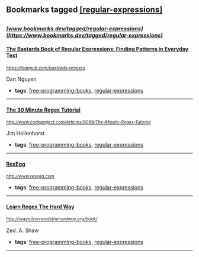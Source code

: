 ## Bookmarks tagged [[regular-expressions]](https://www.bookmarks.dev?q=[regular-expressions])

_<sup><sup>[www.bookmarks.dev/tagged/regular-expressions](https://www.bookmarks.dev/tagged/regular-expressions)</sup></sup>_
---
#### [The Bastards Book of Regular Expressions: Finding Patterns in Everyday Text](https://leanpub.com/bastards-regexes)
_<sup>https://leanpub.com/bastards-regexes</sup>_

Dan Nguyen
* **tags**: [free-programming-books](../tagged/free-programming-books.md), [regular-expressions](../tagged/regular-expressions.md)
---
#### [The 30 Minute Regex Tutorial](http://www.codeproject.com/Articles/9099/The-Minute-Regex-Tutorial)
_<sup>http://www.codeproject.com/Articles/9099/The-Minute-Regex-Tutorial</sup>_

Jim Hollenhorst
* **tags**: [free-programming-books](../tagged/free-programming-books.md), [regular-expressions](../tagged/regular-expressions.md)
---
#### [RexEgg](http://www.rexegg.com)
_<sup>http://www.rexegg.com</sup>_

* **tags**: [free-programming-books](../tagged/free-programming-books.md), [regular-expressions](../tagged/regular-expressions.md)
---
#### [Learn Regex The Hard Way](http://regex.learncodethehardway.org/book/)
_<sup>http://regex.learncodethehardway.org/book/</sup>_

Zed. A. Shaw
* **tags**: [free-programming-books](../tagged/free-programming-books.md), [regular-expressions](../tagged/regular-expressions.md)
---
